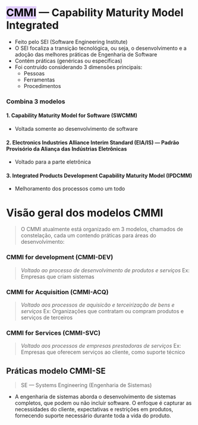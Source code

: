 # <mark style="background: #D2B3FFA6;">CMMI</mark> — Capability Maturity Model Integrated
* Feito pelo SEI (Software Engineering Institute)
* O SEI focaliza a transição tecnológica, ou seja, o desenvolvimento e a adoção das melhores práticas de Engenharia de Software
* Contém práticas (genéricas ou específicas)
* Foi contruído considerando 3 dimensões principais: 
	* Pessoas
	* Ferramentas
	* Procedimentos

### Combina 3 modelos
#### 1. Capability Maturity Model for Software (SWCMM)
* Voltada somente ao desenvolvimento de software
#### 2. Electronics Industries Alliance Interim Standard (EIA/IS) — Padrão Provisório da Aliança das Indústrias Eletrônicas
* Voltado para a parte eletrônica
#### 3. Integrated Products Development Capability Maturity Model (IPDCMM) 
* Melhoramento dos processos como um todo 



# Visão geral dos modelos CMMI
> O CMMI atualmente está organizado em 3 modelos, chamados de constelação, cada um contendo práticas para áreas do desenvolvimento:

### CMMI for development (CMMI-DEV)
>*Voltado ao processo de desenvolvimento de produtos e serviços*
>Ex: Empresas que criam sistemas 
### CMMI for Acquisition (CMMI-ACQ)
> *Voltado aos processos de aquisicão e terceirização de bens e serviços*
> Ex: Organizações que contratam ou compram produtos e serviços de terceiros
### CMMI for Services (CMMI-SVC)
> *Voltado aos processos de empresas prestadoras de serviços*
> Ex:  Empresas que oferecem serviços ao cliente, como suporte técnico


## Práticas modelo CMMI-SE
> SE — Systems Engineering (Engenharia de Sistemas)

* A engenharia de sistemas aborda o desenvolvimento de sistemas completos, que podem ou não incluir software. O enfoque é capturar as necessidades do cliente, expectativas e restrições em produtos, fornecendo suporte necessário durante toda a vida do produto.


